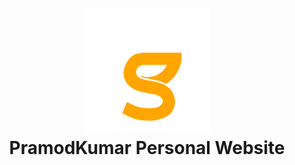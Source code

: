 <h1 align="center">
  <br>
  <a href="http://gregsithole.com">
  <img src="./src/assets/logo.svg" alt="Pramodkumar" width="200"></a>
  <br>
  PramodKumar Personal Website
  <br>
</h1>

